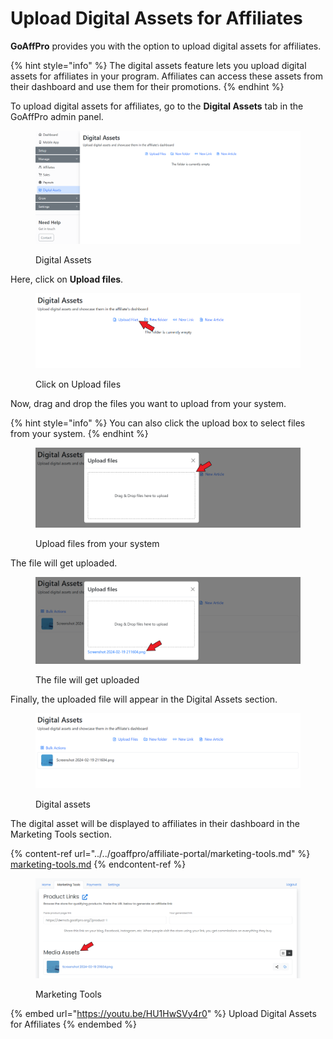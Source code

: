 # Upload Digital Assets for Affiliates

**GoAffPro** provides you with the option to upload digital assets for affiliates.

{% hint style="info" %}
The digital assets feature lets you upload digital assets for affiliates in your program. Affiliates can access these assets from their dashboard and use them for their promotions.
{% endhint %}

To upload digital assets for affiliates, go to the **Digital Assets** tab in the GoAffPro admin panel.

<figure><img src="../../.gitbook/assets/image (3523).png" alt=""><figcaption><p>Digital Assets</p></figcaption></figure>

Here, click on **Upload files**.

<figure><img src="../../.gitbook/assets/Screenshot 2024-05-20 144724.png" alt=""><figcaption><p>Click on Upload files</p></figcaption></figure>

Now, drag and drop the files you want to upload from your system.

{% hint style="info" %}
You can also click the upload box to select files from your system.
{% endhint %}

<figure><img src="../../.gitbook/assets/Screenshot 2024-05-20 144751.png" alt=""><figcaption><p>Upload files from your system</p></figcaption></figure>

The file will get uploaded.&#x20;

<figure><img src="../../.gitbook/assets/Screenshot 2024-05-20 144819.png" alt=""><figcaption><p>The file will get uploaded</p></figcaption></figure>

Finally, the uploaded file will appear in the Digital Assets section.&#x20;

<figure><img src="../../.gitbook/assets/image (3525).png" alt=""><figcaption><p>Digital assets</p></figcaption></figure>

The digital asset will be displayed to affiliates in their dashboard in the Marketing Tools section.&#x20;

{% content-ref url="../../goaffpro/affiliate-portal/marketing-tools.md" %}
[marketing-tools.md](../../goaffpro/affiliate-portal/marketing-tools.md)
{% endcontent-ref %}

<figure><img src="../../.gitbook/assets/Screenshot 2024-05-20 1458441.png" alt=""><figcaption><p>Marketing Tools</p></figcaption></figure>

{% embed url="https://youtu.be/HU1HwSVy4r0" %}
Upload Digital Assets for Affiliates
{% endembed %}
